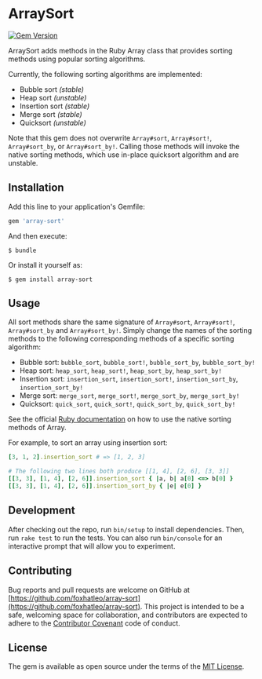 # ArraySort

[![Gem Version](https://badge.fury.io/rb/array-sort.svg)](https://badge.fury.io/rb/array-sort)

ArraySort adds methods in the Ruby Array class that provides sorting methods using popular sorting algorithms.

Currently, the following sorting algorithms are implemented:
 * Bubble sort _(stable)_
 * Heap sort _(unstable)_
 * Insertion sort _(stable)_
 * Merge sort _(stable)_
 * Quicksort _(unstable)_

Note that this gem does not overwrite `Array#sort`, `Array#sort!`, `Array#sort_by`, or `Array#sort_by!`. Calling those
methods will invoke the native sorting methods, which use in-place quicksort algorithm and are unstable.

## Installation

Add this line to your application's Gemfile:

```ruby
gem 'array-sort'
```

And then execute:

    $ bundle

Or install it yourself as:

    $ gem install array-sort

## Usage

All sort methods share the same signature of `Array#sort`, `Array#sort!`, `Array#sort_by` and `Array#sort_by!`. Simply
change the names of the sorting methods to the following corresponding methods of a specific sorting algorithm:

 * Bubble sort: `bubble_sort`, `bubble_sort!`, `bubble_sort_by`, `bubble_sort_by!`
 * Heap sort: `heap_sort`, `heap_sort!`, `heap_sort_by`, `heap_sort_by!`
 * Insertion sort: `insertion_sort`, `insertion_sort!`, `insertion_sort_by`, `insertion_sort_by!`
 * Merge sort: `merge_sort`, `merge_sort!`, `merge_sort_by`, `merge_sort_by!`
 * Quicksort: `quick_sort`, `quick_sort!`, `quick_sort_by`, `quick_sort_by!`
 
See the official [Ruby documentation](https://ruby-doc.org/core-2.5.0/Array.html#method-i-sort) on how to use the native
sorting methods of Array.

For example, to sort an array using insertion sort:

```ruby
[3, 1, 2].insertion_sort # => [1, 2, 3]

# The following two lines both produce [[1, 4], [2, 6], [3, 3]]
[[3, 3], [1, 4], [2, 6]].insertion_sort { |a, b| a[0] <=> b[0] }
[[3, 3], [1, 4], [2, 6]].insertion_sort_by { |e| e[0] }
```

## Development

After checking out the repo, run `bin/setup` to install dependencies. Then, run `rake test` to run the tests. You can
also run `bin/console` for an interactive prompt that will allow you to experiment.

## Contributing

Bug reports and pull requests are welcome on GitHub at
[https://github.com/foxhatleo/array-sort](https://github.com/foxhatleo/array-sort). This project is intended to be a
safe, welcoming space for collaboration, and contributors are expected to adhere to the
[Contributor Covenant](http://contributor-covenant.org) code of conduct.

## License

The gem is available as open source under the terms of the [MIT License](https://opensource.org/licenses/MIT).
